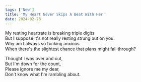 ```yaml
---
tags: ['New']
title: 'My Heart Never Skips A Beat With Her'
date: 2024-02-26
---
```


My resting heartrate is breaking triple digits  
But I suppose it's not really resting strung out on you.  
Why am I always so fucking anxious  
When there's the slightest chance that plans might fall through?

Thought I was over and out,  
But I'm down for the count,  
Please ignore me my dear,  
Don't know what I'm rambling about.

